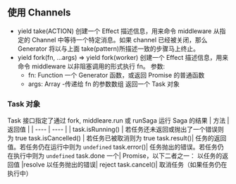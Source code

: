 ## 使用 Channels

- yield take(ACTION)
  创建一个 Effect 描述信息，用来命令 middleware 从指定的 Channel 中等待一个特定消息。如果 channel 已经被关闭，那么 Generator 将以与上面 take(pattern)所描述一致的步骤马上终止。
- yield fork(fn, ...args) => yield fork(worker)
  创建一个 Effect 描述信息，用来命令 middleware 以非阻塞调用的形式执行 fn。
  参数:
  - fn: Function 一个 Generator 函数，或返回 Promise 的普通函数
  - args: Array<any> -传递给 fn 的参数数组
    返回一个 Task 对象

### Task 对象

Task 接口指定了通过 fork, middleare.run 或 runSaga 运行 Saga 的结果
| 方法 | 返回值 |
| ---- | ---- |
| task.isRunning() | 若任务还未返回或抛出了一个错误则为 true
task.isCancelled() | 若任务已被取消则为 true
task.result()| 任务的返回值。若任务仍在运行中则为 `undefined`
task.error()| 任务抛出的错误。若任务仍在执行中则为 `undefined`
task.done 一个| Promise，以下二者之一：
以任务的返回值 |resolve
以任务抛出的错误| reject
task.cancel()| 取消任务（如果任务仍在执行中）

